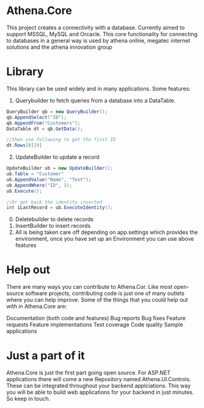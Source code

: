 # Athena.Core
This project creates a connectivity with a database. Currently aimed to support MSSQL, MySQL and Orcacle. This core functionality for connecting to databases in a general way is used by athena online, megatec internet solutions and the athena innovation group

Library
=============

This library can be used widely and in many applications. Some features:

1. Querybuilder to fetch queries from a database into a DataTable. 

```C#
QueryBuilder qb = new QueryBuilder();
qb.AppendSelect("ID");
qb.AppendFrom("Customers");
DataTable dt = qb.GetData();

//then use following to get the first ID
dt.Rows[0][0]
```
2. UpdateBuilder to update a record
```C#
UpdateBuilder ub = new UpdateBuilder();
ub.Table = "Customer"
ub.AppendValue("Name", "Test");
ub.AppendWhere("ID", 1);
ub.Execute();

//Or get back the identity inserted
int iLastRecord = ub.ExecuteIdentity();
```
0. Deletebuilder to delete records
0. InsertBuilder to insert records
0. All is being taken care off depending on app.settings which provides the environment, once you have set up an Environment you can use above features

Help out
=============

There are many ways you can contribute to Athena.Cor. Like most open-source software projects, contributing code is just one of many outlets where you can help improve. Some of the things that you could help out with in Athena.Core are:

Documentation (both code and features)
Bug reports
Bug fixes
Feature requests
Feature implementations
Test coverage
Code quality
Sample applications

Just a part of it
=============

Athena.Core is just the first part going open source. For ASP.NET applications there will come a new Repository named Athena.UI.Controls. These can be integrated throughout your backend applciations. This way you will be able to build web applications for your backend in just minutes. So keep in touch.


